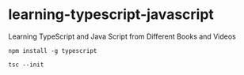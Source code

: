 # learning-typescript-javascript
Learning TypeScript and Java Script from Different Books and Videos


```
npm install -g typescript

tsc --init
```